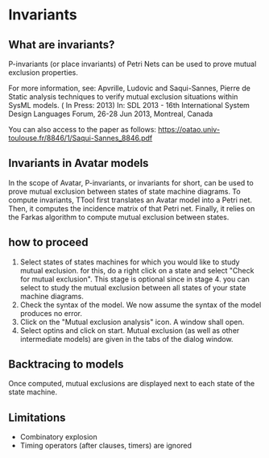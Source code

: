 # Invariants

## What are invariants?

P-invariants (or place invariants) of Petri Nets can be used to prove mutual exclusion properties.

For more information, see:
Apvrille, Ludovic and Saqui-Sannes, Pierre de Static
analysis techniques to verify mutual exclusion situations within SysML models. (
In Press: 2013) In: SDL 2013 - 16th International System Design Languages
Forum, 26-28 Jun 2013, Montreal, Canada

You can also access to the paper as follows:
https://oatao.univ-toulouse.fr/8846/1/Saqui-Sannes_8846.pdf


## Invariants in Avatar models
 In the scope of Avatar, P-invariants, or invariants for short, can be used to prove mutual exclusion between states  of state machine diagrams. To compute invariants, TTool first translates an Avatar model into a Petri net. Then, it computes the incidence matrix of that Petri net. Finally, it relies on the Farkas algorithm to compute mutual exclusion between states.


## how to proceed

1. Select states of states machines for which you would like to study mutual exclusion. for this, do a right click on a state and select "Check for mutual exclusion". This stage is optional since in stage 4. you can select to study the mutual exclusion between all states of your state machine diagrams.
2. Check the syntax of the model. We now assume the syntax of the model produces no error.
3. Click on the "Mutual exclusion analysis" icon. A window shall open.
4. Select optins and click on start. Mutual exclusion (as well as other intermediate models) are given in the tabs of the dialog window.


## Backtracing to models
Once computed, mutual exclusions are displayed next to each state of the state machine.


## Limitations
- Combinatory explosion
- Timing operators (after clauses, timers) are ignored



